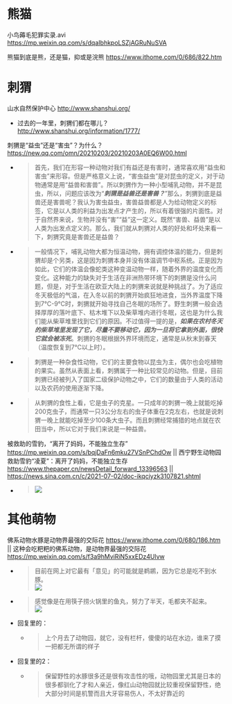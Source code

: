 
# 熊猫

小鸟薅毛犯罪实录.avi https://mp.weixin.qq.com/s/dqaIbhkpoLSZjAGRuNuSVA

熊猫到底是熊，还是猫，抑或是浣熊 https://www.ithome.com/0/686/822.htm

# 刺猬

山水自然保护中心 http://www.shanshui.org/
- 过去的一年里，刺猬们都在哪儿？ http://www.shanshui.org/information/1777/

刺猬是“益虫”还是“害虫”？为什么？ https://new.qq.com/omn/20210203/20210203A0EQ6W00.html
- > 首先，我们在形容一种动物对我们有益还是有害时，通常喜欢用“益虫和害虫”来形容。但是严格意义上说，“害虫益虫”是对昆虫的定义，对于动物通常是用“益兽和害兽”。所以刺猬作为一种小型哺乳动物，并不是昆虫，所以，问题应该改为“***刺猬是益兽还是害兽？***”那么，刺猬到底是益兽还是害兽呢？我认为害虫益虫，害兽益兽都是人为给动物定义的标签，它是以人类的利益为出发点才产生的，所以有着很强的片面性。对于自然界来说，生物并没有“害”“益”这一定义。既然“害兽、益兽”是以人类为出发点定义的。那么，我们就从刺猬对人类的好处和坏处来看一下，刺猬究竟是害兽还是益兽？
- > 一般情况下，哺乳动物大都为恒温动物，拥有调控体温的能力，但是刺猬却是个另类，这是因为刺猬本身并没有体温调节中枢系统。正是因为如此，它们的体温会像蛇类这种变温动物一样，随着外界的温度变化而变化。这种能力的缺失对于生活在非洲热带环境下的刺猬是没什么问题，但是，对于生活在欧亚大陆上的刺猬来说就是种挑战了。为了适应冬天极低的气温，在入冬以前的刺猬开始疯狂地进食，当外界温度下降到7℃-9℃时，刺猬就开始寻找自己冬眠的场所了。野生刺猬一般会选择厚厚的落叶底下、枯木堆下以及柴草堆内进行冬眠，这也是为什么我们能从柴草堆里找到它们的原因。不过值得一提的是，***如果在农村冬天的柴草堆里发现了它，尽量不要移动它，因为一旦将它拿到外面，很快它就会被冻死***。刺猬的冬眠根据外界环境而定，通常是从秋末到春天（温度恢复到7℃以上时）。
- > 刺猬是一种杂食性动物，它们的主要食物以昆虫为主，偶尔也会吃植物的果实。虽然从表面上看，刺猬属于一种比较常见的动物。但是，目前刺猬已经被列入了国家二级保护动物之中，它们的数量由于人类的活动以及农药的使用逐渐下降。
- > 从刺猬的食性上看，它是虫子的克星。一只成年的刺猬一晚上就能吃掉200克虫子，而通常一只3公分左右的虫子体重在2克左右，也就是说刺猬一晚上就能吃掉至少100条大虫子。而且刺猬经常捕猎的地点就在农田当中，所以它对于我们来说是一种益兽。

被救助的雪豹，“离开了妈妈，不能独立生存” https://mp.weixin.qq.com/s/bqjDaFn6mku27VSnPChdOw || 西宁野生动物园救助雪豹“凌夏”：离开了妈妈，不能独立生存 https://www.thepaper.cn/newsDetail_forward_13396563 || https://news.sina.com.cn/c/2021-07-02/doc-ikqciyzk3107821.shtml
- > ![](https://imagecloud.thepaper.cn/thepaper/image/140/356/483.jpg)

# 其他萌物

佛系动物水豚是动物界最强的交际花 https://www.ithome.com/0/680/186.htm || 这种会吃粑粑的佛系动物，是动物界最强的交际花 https://mp.weixin.qq.com/s/f3a9hMviRiN5xxEDz4Ulvw
- > 目前在网上对它最有「意见」的可能就是鹈鹕，因为它总是吃不到水豚。 <br> ![](https://img.ithome.com/newsuploadfiles/2023/3/16d7ef5e-0079-4de3-8d4d-bf4cf84579f9.gif)
- > 感觉像是在用筷子捞火锅里的鱼丸，努力了半天，毛都夹不起来。 <br> ![](https://img.ithome.com/newsuploadfiles/2023/3/fd9db68c-aab8-444e-b686-d2be69d89f8a.gif)
- 回复里的：
  * > 上个月去了动物园，就它，没有栏杆，傻傻的站在水边，谁来了摸一把都无所谓的样子
- 回复里的2：
  * > 保留野性的水豚很多还是很有攻击性的哦，动物园里尤其是日本的很多都驯化了才和人亲近，像红山动物园就比较重视保留野性，绝大部分时间是机警而且大牙容易伤人，不太好靠近的
